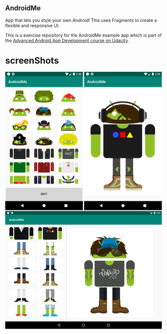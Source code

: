 ## AndroidMe
App that lets you style your own Android! This uses Fragments to create a flexible and responsive UI.

This is a exercise repository for the AndroidMe example app which is part of the [Advanced Android App Development course on Udacity](https://www.udacity.com/course/advanced-android-app-development--ud855).

# screenShots
<img src="app/ScreenShots/masterList.png" width="250"/> <img src="app/ScreenShots/AndroidMeActivity.png" width="250"/> 
<img src="app/ScreenShots/Screenshot_1600258200.png" width="600"/>
